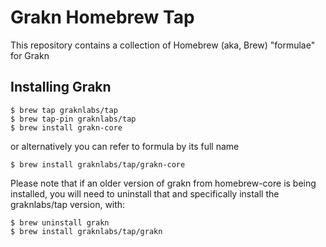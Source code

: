 # Grakn Homebrew Tap
This repository contains a collection of Homebrew (aka, Brew) "formulae" for Grakn

## Installing Grakn

```
$ brew tap graknlabs/tap
$ brew tap-pin graknlabs/tap
$ brew install grakn-core
```

or alternatively you can refer to formula by its full name

```
$ brew install graknlabs/tap/grakn-core
```

Please note that if an older version of grakn from homebrew-core is being installed, you will need to uninstall that and specifically install the graknlabs/tap version, with:

```
$ brew uninstall grakn
$ brew install graknlabs/tap/grakn
```
